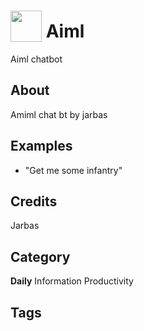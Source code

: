 # <img src="https://raw.githack.com/FortAwesome/Font-Awesome/master/svgs/solid/robot.svg" card_color="#40DBB0" width="50" height="50" style="vertical-align:bottom"/> Aiml
Aiml chatbot

## About
Amiml chat bt by jarbas

## Examples
* "Get me some infantry"

## Credits
Jarbas

## Category
**Daily**
Information
Productivity

## Tags

